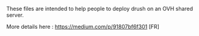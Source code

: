 These files are intended to help people to deploy drush on an OVH shared server.

More details here : https://medium.com/p/91807bf6f301 [FR]
